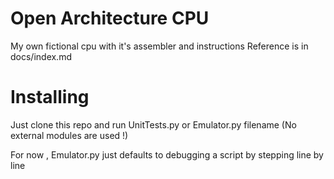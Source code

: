 # Open Architecture CPU
My own fictional cpu with it's assembler and instructions
Reference is in docs/index.md

# Installing
Just clone this repo and run UnitTests.py or Emulator.py filename (No external modules are used !)

For now , Emulator.py just defaults to debugging a script by stepping line by line